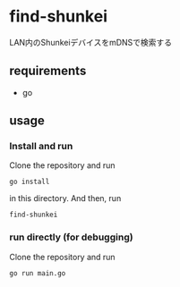 # find-shunkei
LAN内のShunkeiデバイスをmDNSで検索する

## requirements

- go

## usage

### Install and run

Clone the repository and run

```
go install
```

in this directory. And then, run

```
find-shunkei
```

### run directly (for debugging)

Clone the repository and run

```
go run main.go
```
